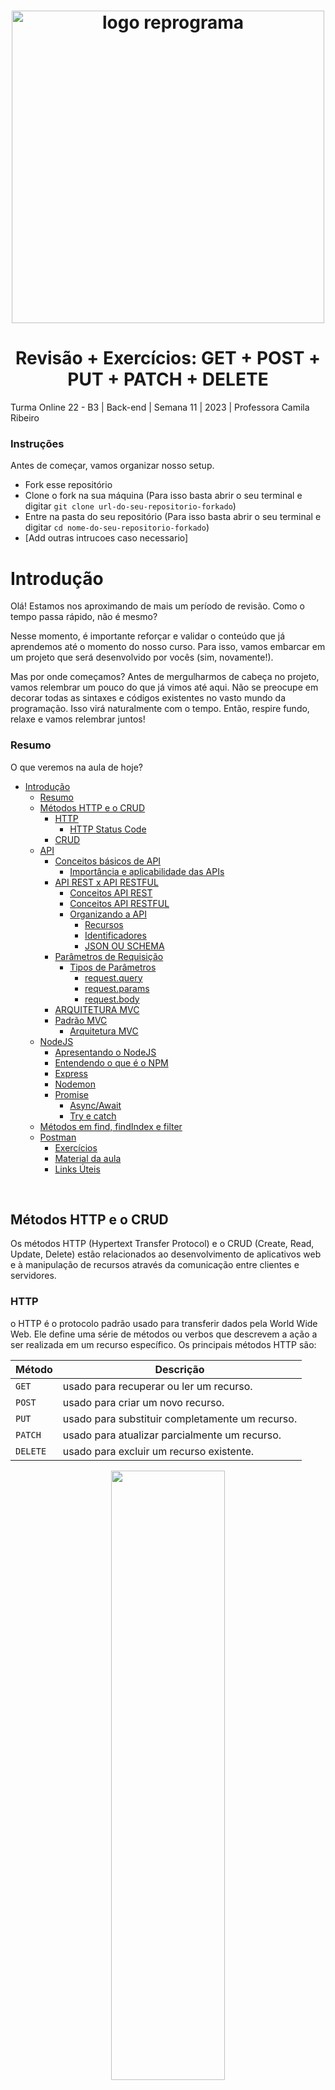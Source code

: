 <h1 align="center">
  <img src="assets/reprograma-fundos-claros.png" alt="logo reprograma" width="500">
</h1>

<h1 align="center"> Revisão + Exercícios: GET + POST + PUT + PATCH + DELETE </h1>

Turma Online 22 - B3 | Back-end | Semana 11 | 2023 | Professora Camila Ribeiro

### Instruções
Antes de começar, vamos organizar nosso setup.
* Fork esse repositório 
* Clone o fork na sua máquina (Para isso basta abrir o seu terminal e digitar `git clone url-do-seu-repositorio-forkado`)
* Entre na pasta do seu repositório (Para isso basta abrir o seu terminal e digitar `cd nome-do-seu-repositorio-forkado`)
* [Add outras intrucoes caso necessario]

# Introdução
Olá! Estamos nos aproximando de mais um período de revisão. Como o tempo passa rápido, não é mesmo?

Nesse momento, é importante reforçar e validar o conteúdo que já aprendemos até o momento do nosso curso. Para isso, vamos embarcar em um projeto que será desenvolvido por vocês (sim, novamente!).

Mas por onde começamos? Antes de mergulharmos de cabeça no projeto, vamos relembrar um pouco do que já vimos até aqui. Não se preocupe em decorar todas as sintaxes e códigos existentes no vasto mundo da programação. Isso virá naturalmente com o tempo. Então, respire fundo, relaxe e vamos relembrar juntos!

### Resumo
O que veremos na aula de hoje?


- [Introdução](#introdução)
    - [Resumo](#resumo)
  - [Métodos HTTP e o CRUD](#métodos-http-e-o-crud)
    - [HTTP](#http)
      - [HTTP Status Code](#http-status-code)
    - [CRUD](#crud)
  - [API](#api)
    - [Conceitos básicos de API](#conceitos-básicos-de-api)
      - [Importância e aplicabilidade das APIs](#importância-e-aplicabilidade-das-apis)
    - [API REST x API RESTFUL](#api-rest-x-api-restful)
      - [Conceitos API REST](#conceitos-api-rest)
      - [Conceitos API RESTFUL](#conceitos-api-restful)
      - [Organizando a API](#organizando-a-api)
        - [Recursos](#recursos)
        - [Identificadores](#identificadores)
        - [JSON OU SCHEMA](#json-ou-schema)
    - [Parâmetros de Requisição](#parâmetros-de-requisição)
      - [Tipos de Parâmetros](#tipos-de-parâmetros)
        - [request.query](#requestquery)
        - [request.params](#requestparams)
        - [request.body](#requestbody)
    - [ARQUITETURA MVC](#arquitetura-mvc)
    - [Padrão MVC](#padrão-mvc)
      - [Arquitetura MVC](#arquitetura-mvc-1)
  - [NodeJS](#nodejs)
      - [Apresentando o NodeJS](#apresentando-o-nodejs)
      - [Entendendo o que é o NPM](#entendendo-o-que-é-o-npm)
      - [Express](#express)
      - [Nodemon](#nodemon)
    - [Promise](#promise)
      - [Async/Await](#asyncawait)
      - [Try e catch](#try-e-catch)
  - [Métodos em find, findIndex e filter](#métodos-em-find-findindex-e-filter)
  - [Postman](#postman)
    - [Exercícios](#exercícios)
    - [Material da aula](#material-da-aula)
    - [Links Úteis](#links-úteis)


<br>

## Métodos HTTP e o CRUD

Os métodos HTTP (Hypertext Transfer Protocol) e o CRUD (Create, Read, Update, Delete) estão relacionados ao desenvolvimento de aplicativos web e à manipulação de recursos através da comunicação entre clientes e servidores.

### HTTP 

o HTTP é o protocolo padrão usado para transferir dados pela World Wide Web. Ele define uma série de métodos ou verbos que descrevem a ação a ser realizada em um recurso específico. Os principais métodos HTTP são:

| Método |  Descrição|
| --------- | ----------- |
| `GET` | usado para recuperar ou ler um recurso. |
| `POST` | usado para criar um novo recurso. |
| `PUT` | usado para substituir completamente um recurso. |
| `PATCH` | usado para atualizar parcialmente um recurso. |
| `DELETE` | usado para excluir um recurso existente. |

<p align="center">
<img src= "https://github.com/camisarp/Tres-Patas/assets/84551213/223f7a1f-5dd5-4d47-9e66-225661745535" width="60%" height="50%"/>
</p>

#### HTTP Status Code
Os código de status nos permitem saber se a solicitação que fizemos ao servidor foi um sucesso ou uma falha ou algo intermediário.

Eles são divididos em 5 grupos:

| Status |  Descrição|
| --------- | ----------- |
| `1xx` | Informativo: O servidor não concluiu totalmente a solicitação, ainda está pensando e em fase de transição. |
| `2xx` | Bem-sucedido: O servidor concluiu a solicitação com sucesso. |
| `3xx` | Redirecionamentos: este bloqueio é para redirecionamentos, significa que você solicitou um endereço, mas foi enviado para outro lugar. |
| `4xx` | Erros do cliente: há algum erro da sua parte. |
| `5xx` | Erros do servidor: há algum erro no lado do servidor. |

> Para as maes de CATs [Clica aqui 🐱](https://http.cat/)

> Para as maes de DOGs [Clica aqui 🐶](https://httpstatusdogs.com)

### CRUD
O CRUD é um sigla usado para descrever as quatro principais operações básicas que podem ser realizadas em um sistema de gerenciamento de banco de dados ou em um aplicativo que lida com dados persistentes. Essas operações são:

| Sigla | Método | Descrição |
| --- | --- | --- |
| `C` | `Create (Criar)` | criação de um novo recurso ou registro. |
| `R` | `Read  (Ler)` | leitura ou recuperação de um recurso existente ou registro.|
| `U` | `Update (Atualizar)` |  atualização de um recurso existente ou registro.|
| `D` | `Delete (Excluir)` | exclusão de um recurso existente ou registro.|

A relação entre os métodos HTTP e o CRUD é que os métodos HTTP fornecem a estrutura para realizar as operações CRUD em um aplicativo web. Cada método HTTP corresponde a uma ação CRUD específica, permitindo a criação, leitura, atualização e exclusão de recursos em um sistema ou banco de dados.

<p align="center">
<img src= "https://github.com/camisarp/Tres-Patas/assets/84551213/98c31d56-afce-4a1d-be6f-7cb18a106c4a" width="60%" height="50%"/>
</p>

***
## API

### Conceitos básicos de API 
API significa "Interface de Programação de Aplicações" e é uma maneira de diferentes sistemas de software se comunicarem. É como uma caixa de diálogo entre aplicativos, permitindo que eles compartilhem informações e funcionem juntos. As APIs facilitam a integração e a criação de novas funcionalidades sem precisar reinventar a roda.

#### Importância e aplicabilidade das APIs
As APIs são de extrema importância e têm ampla aplicabilidade na indústria de software. Elas permitem a integração de diferentes sistemas e aplicativos, possibilitando o compartilhamento de dados e funcionalidades entre eles. Isso impulsiona a inovação, aumenta a eficiência e a produtividade, facilita a criação de ecossistemas de desenvolvimento e promove a colaboração entre equipes e empresas. As APIs também são fundamentais para o desenvolvimento de aplicativos móveis, serviços em nuvem, integração de sistemas legados e criação de plataformas e ecossistemas de software.

### API REST x API RESTFUL

#### Conceitos API REST 
REST (Representational State Transfer) é um estilo arquitetural para o design de APIs. É baseado em um conjunto de princípios que definem como as solicitações e respostas devem ser feitas entre os sistemas. O REST utiliza os métodos padrão do protocolo HTTP, como GET, POST, PUT e DELETE, para realizar operações em recursos.

#### Conceitos API RESTFUL
Uma API é considerada RESTful quando segue os princípios do REST. Isso significa que ela utiliza os métodos HTTP corretos para cada tipo de operação (GET para recuperar informações, POST para criar novos recursos, PUT para atualizar recursos existentes e DELETE para remover recursos) e também utiliza corretamente os códigos de status HTTP para indicar o resultado de cada solicitação.

#### Organizando a API

##### Recursos
Na API temos uma coleção, por exemplo, em uma API como a da Steam teriamos uma coleção de jogos. Logo "Jogos" é um recurso nessa API.


##### Identificadores
Os recursos disponiveis em uma coleção são identificados pelo ID. No caso de jogos  ode ser o numero de serie. Com pessoas é o CPF e com livros é o ISNB.

##### JSON OU SCHEMA
O Json ou a Schema é a forma de apresentar os dados que estão em transito. Com o  chema as informações que estão indo ate o banco de dados. Aceta: boolean, numero, string, entre outros.

```
{
  "nome": "João",
  "idade": 30,
  "profissao": "engenheiro"
}
```

### Parâmetros de Requisição
Em uma API, os parâmetros de requisição são informações adicionais que podem ser enviadas juntamente com uma solicitação para uma API. Esses parâmetros fornecem dados extras para a API e podem ser usados para personalizar ou filtrar os resultados da solicitação.

#### Tipos de Parâmetros

##### request.query
NÃO faz parte do url e é passado no formato key=value. Esses parâmetros devem
ser definidos pela desenvolvedora da API.
Quando queremos criar filtros para fazer consultas na nossa aplicação, o ideal é
sempre usar o req.query. Quero filtrar por ano? Quero filtrar por cor? Por tipo? Por
diretor? Vamos usar a Query.
```
EX.: GET /musicas/findByArtista?artist=ladyGaga
```
##### request.params
São partes variáveis de um caminho de URI. Eles são tipicamente usados para apontar
para um recurso específico dentro de uma coleção. Um URL pode ter vários
parâmetros de caminho, cada um denotado com chaves { } OU dois pontos . Quando
quero filtrar/deletar/atualizar usando um identificador único (username, cpf, ID)
usamos o req.params;
```
EX.: GET /musicas/:id
```
##### request.body
É usado para enviar dados que serão cadastrados no banco, podem ser combinados
com query ou path params.
```
EX.: { "favorited": true}
```
***
### ARQUITETURA MVC
MVC é um padrão de arquitetura de software, separando sua aplicação em 3 camadas. A camada de interação do usuário(view), a camada de manipulação dos dados(model) e a camada de controle(controller) Já que estamos lidando com um projeto que tem somente backend, não lidaremos com as views, porém lidamos com as rotas(routes).

O MVC nada mais é que uma forma de organizar o nosso código. A separação de responsabilidades na arquitetura MVC traz os seguintes benefícios: a separação de responsabilidades traz benefícios como modularidade, reutilização de código, facilitação da manutenção, testabilidade e escalabilidade, tornando o desenvolvimento e a evolução do sistema mais eficientes e organizados.

### Padrão MVC

| Camada | Descrição |
| --- | --- |
| `View` | `Responsável pela apresentação da interface e coleta de inputs do usuário.` |
| `Controller` | `Coordena a interação entre a view e o model, tomando decisões e direcionando o fluxo do programa.` |
| `Model` | `Manipula os dados e contém a lógica de negócios da aplicação.` |
| `Routes` | `Mapeiam as URLs para as ações correspondentes nos controllers, determinando como as solicitações são tratadas.` |

#### Arquitetura MVC

```
 📁pasta-do-projeto
   |
   |--📁node_modules
   |
   |--📁 src
   |  |
   |  |--📁 controllers
   |  |--📁 models
   |  |--📁 routes
   |  |--📄 index.js
   | 
   |- 📄 server.js
   |- 📄 package.json
   |- 📄 README.md
```
***
## NodeJS

#### Apresentando o NodeJS
Como sabemos o Javascript é uma linguagem que foi criada para a internet, para facilitar a criação de sites dinâmicos e interativo, rodando apenas navegador.

Isso mudou com o desenvolvimento do Node.js, que é um ambiente de execução JavaScript que permite executar aplicações desenvolvidas com a linguagem de forma autônoma, sem depender de um navegador. Com ele, é possível criar praticamente qualquer tipo de aplicações web, desde servidores para sites estáticos e dinâmicos, até APIs e sistemas baseados em microserviços.

#### Entendendo o que é o NPM
O NPM (Node Package Manager) é uma ferramenta usada no desenvolvimento de software com Node.js. Ele ajuda a baixar e gerenciar bibliotecas de código que são úteis para o seu projeto. Com o NPM, você pode facilmente adicionar, atualizar ou remover essas bibliotecas. É uma maneira eficiente de tornar seu trabalho mais rápido e fácil.

#### Express
O Express.js é um Framework rápido e um dos mais utilizados em conjunto com o Node.js, facilitando no desenvolvimento de aplicações back-end e até, em conjunto com sistemas de templates, aplicações full-stack.

<p align="center">
<img src= "https://github.com/camisarp/Tres-Patas/assets/84551213/19fd6872-0ae8-4bb5-9e68-1906a71e3627" width="60%" height="50%"/>
</p>

#### Nodemon
O nodemon é uma biblioteca que ajuda no desenvolvimento de sistemas com o Node. js
reiniciando automaticamente o servidor. Ele fica monitorando a aplicação em Node, e assim que houver qualquer mudança no código, o servidor é reiniciado automaticamente

<p align="center">
<img src= "https://github.com/camisarp/Tres-Patas/assets/84551213/f3ecca93-a92d-4423-a4d0-d78cbee37886" width="60%" height="50%"/>
</p>

***
  
### Promise
A Promise realiza processamentos e tratamentos de eventos ou ações assíncronas. Esse objeto guarda um valor que pode estar disponível agora, no futuro ou nunca. Isso permite o tratamento de eventos ou ações que acontecem de forma assíncrona em casos de sucessos ou falhas.

<p align="center">
<img src= "https://github.com/camisarp/Tres-Patas/assets/84551213/be57543f-fe22-4594-9d3d-81ec798d6b95" width="60%" height="50%"/>
</p>

Ao criar uma Promise, a mesma começa em estado inicial como pendente (pending). Se ela estiver no estado de resolvida (resolved) é porque tudo deu certo, ou seja, a Promise foi criada e processada com sucesso, porém, em casos de falhas, a mesma estará no estado de rejeitada (rejected).
Uma das maneiras de fazer esse tratamento é através das funções then e catch, para sucesso ou falha respectivamente.

<p align="center">
<img src= "https://github.com/camisarp/Tres-Patas/assets/84551213/424acba8-f685-41e3-912e-0e83370f8b5a" width="60%" height="50%"/>
</p>

#### Async/Await
Async/await simplifica a programação assíncrona, facilitando o fluxo de escrita e leitura do código, e sair da bagunça que os Callbacks fazem no nosso código. Assim é possível escrever código que funciona de forma assíncrona, porém é lido e estruturado de forma síncrona. O async/await trabalha com o código baseado em Promises, porém esconde as promessas para que a leitura seja mais fluída e simples de entender.
Definindo uma função como async, podemos utilizar a palavra-chave await antes de qualquer expressão que retorne uma promessa. Dessa forma, a execução da função externa (a função async) será pausada até que a Promise seja resolvida.
Uma função declarada como async significa que o valor de retorno da função será, "por baixo dos panos", uma Promise.

<p align="center">
<img src= "https://github.com/camisarp/Tres-Patas/assets/84551213/bb85a5b6-14a8-4f04-9bcd-e12029fd033e" width="60%" height="50%"/>
</p>

#### Try e catch
O try e catch são usados para tratar erros assíncronos no JavaScript. O try envolve o código assíncrono e o catch captura qualquer erro ocorrido, permitindo tratá-lo de forma controlada. Isso é útil para lidar com exceções em operações demoradas, como chamadas de API.

```
try {
  const result = 10 / 0; // Tentativa de dividir por zero
  console.log(result);
} catch (error) {
  console.log('Ocorreu um erro:', error);
}
```
Nesse exemplo, o bloco de código dentro do try tenta realizar uma operação de divisão por zero, o que resulta em um erro. O catch captura esse erro e exibe uma mensagem de erro no console. Dessa forma, o programa não será interrompido abruptamente e você poderá tratar o erro de maneira adequada.
***
## Métodos em find, findIndex e filter

Os métodos find, findIndex e filter são fundamentais para a manipulação de arrays em JavaScript.

| Método |  Descrição|
| --------- | ----------- |
| `find` | é usado para encontrar o primeiro elemento que satisfaz uma condição, retornando o valor encontrado ou undefined. |
| `findIndex` | retorna o índice do primeiro elemento que atende à condição, ou -1 se nenhum for encontrado. |
| `filter` | cria um novo array com os elementos que satisfazem a condição especificada. |

***
## Postman

O Postman é uma ferramenta que dá suporte à documentação das requisições feitas pela API. Ele possui ambiente para a documentação, execução de testes de APIs e requisições em geral.

<p align="center">
<img src= "https://github.com/camisarp/Tres-Patas/assets/84551213/1f2a51b2-4ca4-4885-8bd0-0b1ff4c560fd" width="60%" height="50%"/>
</p>

***

### Exercícios 
* [Exercicio para sala](https://github.com/mflilian/repo-example/tree/main/exercicios/para-sala)
* [Exercicio para casa](https://github.com/mflilian/repo-example/tree/main/exercicios/para-casa)


***
### Material da aula 

### Links Úteis
- [O que é SSL / TLS e HTTPS?](https://www.hostinger.com.br/tutoriais/o-que-e-ssl-tls-https)
- [Códigos de status de respostas HTTP](https://developer.mozilla.org/pt-BR/docs/Web/HTTP/Status)
- [Entendendo Promises de uma vez por todas](https://medium.com/trainingcenter/entendendo-promises-de-uma-vez-por-todas-32442ec725c2)
- [NodeJs — Async/Await](https://medium.com/balta-io/nodejs-async-await-21ca3636252a)
- [Criando uma API Node em 10 passos com Express.js](https://medium.com/xp-inc/criando-uma-api-node-em-10-passos-com-express-js-52b2d612a8a9)
- [Como organizar e estruturar projetos com node.js](https://medium.com/@stroklabs/como-organizar-e-estruturar-projetos-com-node-js-4845be004899)
- [Trabalhando com JSON](https://developer.mozilla.org/pt-BR/docs/Learn/JavaScript/Objects/JSON)
- [Introdução ao JSON](https://www.json.org/json-pt)
- [O que É npm? Introdução Básica para Iniciantes](https://www.hostinger.com.br/tutoriais/o-que-e-npm)
- [Como converter os dados de uma requisição com o body-parser](https://medium.com/@febatista107/como-converter-os-dados-de-uma-requisi%C3%A7%C3%A3o-com-o-body-parser-2b5b93100f00)
- [Introdução ao gerenciamento de rotas no Node.js com JavaScript](https://learn.microsoft.com/pt-br/training/modules/node-web-routes/)

<br>

<p align="center">
<a>
 <img style="border-radius: 50%;" src="https://user-images.githubusercontent.com/84551213/181837816-99598bea-75fc-4ce9-893e-f90383f972d7.png" width="200px;" alt="Foto de Perfil de Camila Ribeiro"/>
 <br/>
</a>
</p>

<p align="center"> Desenvolvido por <a href="https://www.linkedin.com/in/camila-ribeiro-pinto/" target="_blank"><img src="https://img.shields.io/badge/-Camila_Ribeiro-blue?style=flat-square&logo=Linkedin&logoColor=white&link=https://www.linkedin.com/in/camila-ribeiro-pinto/" target="_blank"></a> </p>

<p align="center">
<img src="https://user-images.githubusercontent.com/84551213/171416454-ab93ab7f-e5a0-4276-81ec-4f5cb79dff31.png" alt="logo da reprograma" border="0" width = "200" /> <p align="center"></p>



